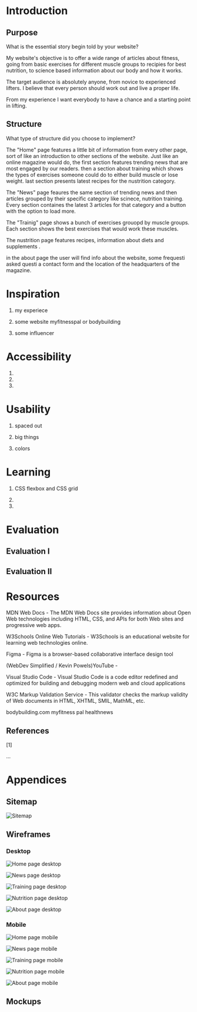 <!-- Table of Contents -->

# Introduction

## Purpose

What is the essential story begin told by your website?

My website's objective is to offer a wide range of articles about fitness, going from basic exercises for different muscle groups to recipies for best nutrition, to science based information about our body and how it works.

The target audience is absolutely anyone, from novice to experienced lifters. I believe that every person should work out and live a proper life.

From my experience I want everybody to have a chance and a starting point in lifting.

## Structure

What type of structure did you choose to implement?

The "Home" page features a little bit of information from every other page, sort of like an introduction to other sections of the website. Just like an online magazine would do, the first section features trending news that are most engaged by our readers. then a section about training which shows the types of exercises someone could do to either build muscle or lose weight. last section presents latest recipes for the nustrition category.

The "News" page feaures the same section of trending news and then articles grouped by their specific category like scinece, nutrition training. Every section containes the latest 3 articles for that category and a button with the option to load more.

The "Trainig" page shows a bunch of exercises grouopd by muscle groups. Each section shows the best exercises that would work these muscles.

The nustrition page features recipes, information about diets and supplements .

in the about page the user will find info about the website, some frequesti asked questi a contact form and the location of the headquarters of the magazine.

# Inspiration

1. my experiece

2. some website myfitnesspal or bodybuilding

3. some influencer

# Accessibility

1. 

2. 

3. 

# Usability

1. spaced out

2. big things

3. colors

# Learning

1. CSS flexbox and CSS grid 

2. 

3. 

# Evaluation

## Evaluation I

## Evaluation II

# Resources

MDN Web Docs - The MDN Web Docs site provides information about Open Web technologies including HTML, CSS, and APIs for both Web sites and progressive web apps.

W3Schools Online Web Tutorials - W3Schools is an educational website for learning web technologies online.

Figma - Figma is a browser-based collaborative interface design tool

(WebDev Simplified / Kevin Powels)YouTube - 

Visual Studio Code - Visual Studio Code is a code editor redefined and optimized for building and debugging modern web and cloud applications

W3C Markup Validation Service  - This validator checks the markup validity of Web documents in HTML, XHTML, SMIL, MathML, etc.

bodybuilding.com
myfitness pal
healthnews

## References

[1]  

...

# Appendices

## Sitemap

![Sitemap](images/site-map.png "Sitemap")

## Wireframes

### Desktop

![Home page desktop](images/report/wireframes/desktop/Homepage.png "Home page desktop")

![News page desktop](images/report/wireframes/desktop/News.png "News page desktop")

![Training page desktop](images/report/wireframes/desktop/Training.png "Training page desktop")

![Nutrition page desktop](images/report/wireframes/desktop/Nutrition.png "Nutrition page desktop")

![About page desktop](images/report/wireframes/desktop/About.png "About page desktop")

### Mobile

![Home page mobile](images/report/wireframes/mobile/Home%20-%20mobile.png "Home page mobile")

![News page mobile](images/report/wireframes/mobile/News%20-%20mobile.png "News page mobile")

![Training page mobile](images/report/wireframes/mobile/Training%20-%20mobile.png "Training page mobile")

![Nutrition page mobile](images/report/wireframes/mobile/Nutrition%20-%20mobile.png "Nutrition page mobile")

![About page mobile](images/report/wireframes/mobile/About%20-%20mobile.png "About page mobile")

## Mockups